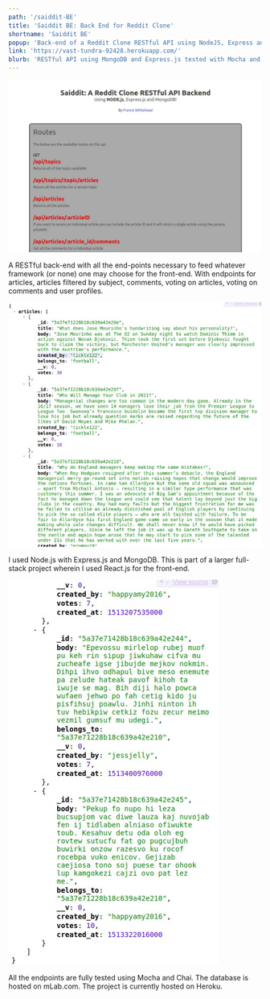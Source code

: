 ```yaml
---
path: '/saiddit-BE'
title: 'Saiddit BE: Back End for Reddit Clone'
shortname: 'Saiddit BE'
popup: 'Back-end of a Reddit Clone RESTful API using NodeJS, Express and MongoDB'
link: 'https://vast-tundra-92428.herokuapp.com/'
blurb: 'RESTful API using MongoDB and Express.js tested with Mocha and Chai'
---
```


![Front page of Saiddit BE using Node.js, Express.js and MongoDB](saidditBEWebLargeTop.jpg)  

A RESTful back-end with all the end-points necessary to feed whatever framework (or none) one may choose for the front-end. With endpoints for articles, articles filtered by subject, comments, voting on articles, voting on comments and user profiles.

![Saiddit BE JSON data returned on a query](saidditBEMiddle.jpg)  

I used Node.js with Express.js and MongoDB. This is part of a larger full-stack project wherein I used React.js for the front-end.

![Saiddit BE JSON data returned on a query](saidditBESmall.jpg)  

All the endpoints are fully tested using Mocha and Chai. The database is hosted on mLab.com. The project is currently hosted on Heroku.
